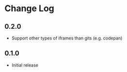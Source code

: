 # Change Log

## 0.2.0

- Support other types of iframes than gits (e.g. codepan)

## 0.1.0

- Initial release